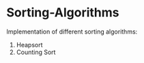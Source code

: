 # Sorting-Algorithms

Implementation of different sorting algorithms:
1) Heapsort
2) Counting Sort

